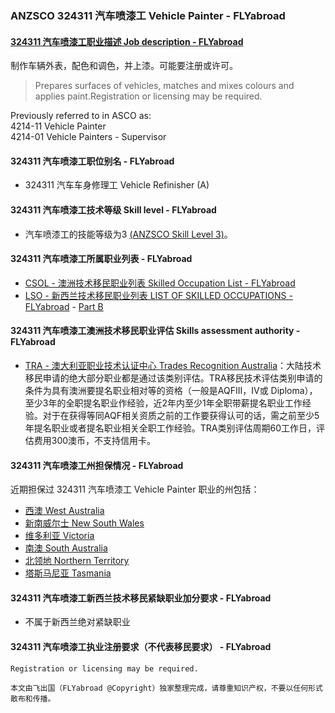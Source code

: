 ### ANZSCO 324311 汽车喷漆工 Vehicle Painter - FLYabroad ###

#### [324311 汽车喷漆工职业描述 Job description - FLYabroad](http://www.flyabroadvisa.com/anzsco/3243.html#324311)

制作车辆外表，配色和调色，并上漆。可能要注册或许可。

> Prepares surfaces of vehicles, matches and mixes colours and applies paint.Registration or licensing may be required.

Previously referred to in ASCO as:    
4214-11 Vehicle Painter   
4214-01 Vehicle Painters - Supervisor

#### 324311 汽车喷漆工职位别名 - FLYabroad
 
- 324311	 汽车车身修理工 Vehicle Refinisher (A)

#### 324311 汽车喷漆工技术等级 Skill level - FLYabroad

- 汽车喷漆工的技能等级为3 [(ANZSCO Skill Level 3)](http://www.flyabroadvisa.com/anzsco/)。

#### 324311 汽车喷漆工所属职业列表 - FLYabroad

- [CSOL - 澳洲技术移民职业列表 Skilled Occupation List - FLYabroad](http://www.flyabroadvisa.com/sol/)
- [LSO - 新西兰技术移民职业列表 LIST OF SKILLED OCCUPATIONS - FLYabroad](http://nz.flyabroadvisa.com/lso/) - [Part B](partb)

#### 324311 汽车喷漆工澳洲技术移民职业评估 Skills assessment authority - FLYabroad

- [TRA - 澳大利亚职业技术认证中心 Trades Recognition Australia](http://www.flyabroadvisa.com/ass/tra.html)：大陆技术移民申请的绝大部分职业都是通过该类别评估。TRA移民技术评估类别申请的条件为具有澳洲要提名职业相对等的资格（一般是AQFIII，IV或 Diploma），至少3年的全职提名职业作经验，近2年内至少1年全职带薪提名职业工作经验。对于在获得等同AQF相关资质之前的工作要获得认可的话，需之前至少5年提名职业或者提名职业相关全职工作经验。TRA类别评估周期60工作日，评估费用300澳币，不支持信用卡。

#### 324311 汽车喷漆工州担保情况 - FLYabroad

近期担保过 324311 汽车喷漆工 Vehicle Painter 职业的州包括：

- [西澳 West Australia](http://www.flyabroadvisa.com/zdb/wa.html)
- [新南威尔士 New South Wales](http://www.flyabroadvisa.com/zdb/nsw.html)
- [维多利亚 Victoria](http://www.flyabroadvisa.com/zdb/vic.html)
- [南澳 South Australia](http://www.flyabroadvisa.com/zdb/sa.html)
- [北领地 Northern Territory](http://www.flyabroadvisa.com/zdb/nt.html)
- [塔斯马尼亚 Tasmania](http://www.flyabroadvisa.com/zdb/tas.html)

#### 324311 汽车喷漆工新西兰技术移民紧缺职业加分要求 - FLYabroad

- 不属于新西兰绝对紧缺职业

#### 324311 汽车喷漆工执业注册要求（不代表移民要求） - FLYabroad

    Registration or licensing may be required.

`本文由飞出国（FLYabroad @Copyright）独家整理完成，请尊重知识产权，不要以任何形式散布和传播。`